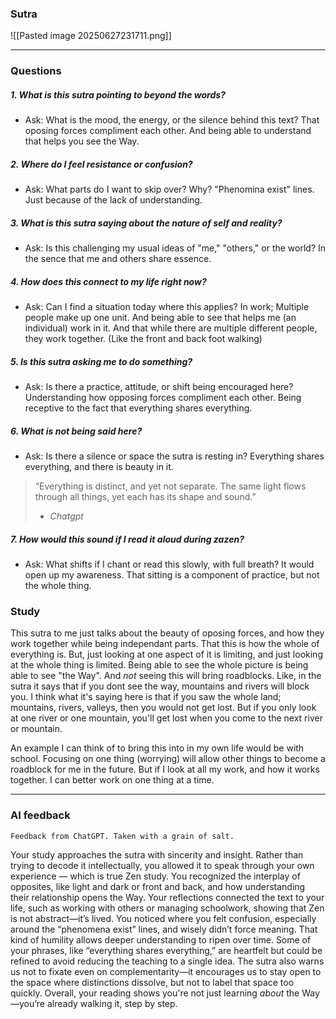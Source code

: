 ### Sutra
![[Pasted image 20250627231711.png]]

---
### Questions
##### 1. What is this sutra pointing to beyond the words?
- Ask: What is the mood, the energy, or the silence behind this text?
That oposing forces compliment each other. And being able to understand that helps you see the Way.
##### 2. Where do I feel resistance or confusion?
- Ask: What parts do I want to skip over? Why?
"Phenomina exist" lines. Just because of the lack of understanding.
##### 3. What is this sutra saying about the nature of self and reality?
- Ask: Is this challenging my usual ideas of "me," "others," or the world?
In the sence that me and others share essence. 
##### 4. How does this connect to my life right now?
- Ask: Can I find a situation today where this applies?
In work; Multiple people make up one unit. And being able to see that helps me (an individual) work in it. And that while there are multiple different people, they work together. (Like the front and back foot walking)
##### 5. Is this sutra asking me to do something?
- Ask: Is there a practice, attitude, or shift being encouraged here?
Understanding how opposing forces compliment each other. Being receptive to the fact that everything shares everything.
##### 6. What is not being said here?
- Ask: Is there a silence or space the sutra is resting in?
Everything shares everything, and there is beauty in it.
 
>“Everything is distinct, and yet not separate. The same light flows through all things, yet each has its shape and sound.”
>- *Chatgpt*
##### 7. How would this sound if I read it aloud during zazen?
- Ask: What shifts if I chant or read this slowly, with full breath?
It would open up my awareness. That sitting is a component of practice, but not the whole thing.
### Study
This sutra to me just talks about the beauty of oposing forces, and how they work together while being independant parts. That this is how the whole of everything is. But, just looking at one aspect of it is limiting, and just looking at the whole thing is limited. Being able to see the whole picture is being able to see "the Way". And *not* seeing this will bring roadblocks. Like, in the sutra it says that if you dont see the way, mountains and rivers will block you. I think what it's saying here is that if you saw the whole land; mountains, rivers, valleys, then you would not get lost. But if you only look at one river or one mountain, you'll get lost when you come to the next river or mountain. 

An example I can think of to bring this into in my own life would be with school. Focusing on one thing (worrying) will allow other things to become a roadblock for me in the future. But if I look at all my work, and how it works together. I can better work on one thing at a time. 

---
### AI feedback
	Feedback from ChatGPT. Taken with a grain of salt.
Your study approaches the sutra with sincerity and insight. Rather than trying to decode it intellectually, you allowed it to speak through your own experience — which is true Zen study. You recognized the interplay of opposites, like light and dark or front and back, and how understanding their relationship opens the Way. Your reflections connected the text to your life, such as working with others or managing schoolwork, showing that Zen is not abstract—it’s lived. You noticed where you felt confusion, especially around the “phenomena exist” lines, and wisely didn’t force meaning. That kind of humility allows deeper understanding to ripen over time. Some of your phrases, like “everything shares everything,” are heartfelt but could be refined to avoid reducing the teaching to a single idea. The sutra also warns us not to fixate even on complementarity—it encourages us to stay open to the space where distinctions dissolve, but not to label that space too quickly. Overall, your reading shows you're not just learning _about_ the Way—you’re already walking it, step by step.